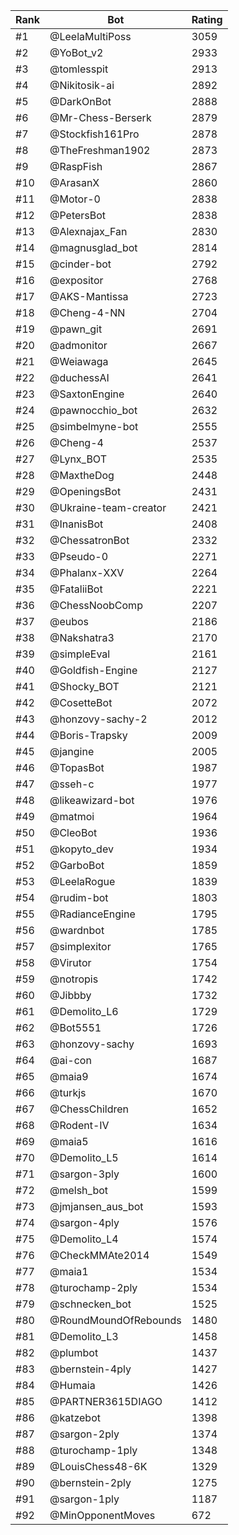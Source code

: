 Rank|Bot|Rating
---|---|---
#1|@LeelaMultiPoss|3059
#2|@YoBot_v2|2933
#3|@tomlesspit|2913
#4|@Nikitosik-ai|2892
#5|@DarkOnBot|2888
#6|@Mr-Chess-Berserk|2879
#7|@Stockfish161Pro|2878
#8|@TheFreshman1902|2873
#9|@RaspFish|2867
#10|@ArasanX|2860
#11|@Motor-0|2838
#12|@PetersBot|2838
#13|@Alexnajax_Fan|2830
#14|@magnusglad_bot|2814
#15|@cinder-bot|2792
#16|@expositor|2768
#17|@AKS-Mantissa|2723
#18|@Cheng-4-NN|2704
#19|@pawn_git|2691
#20|@admonitor|2667
#21|@Weiawaga|2645
#22|@duchessAI|2641
#23|@SaxtonEngine|2640
#24|@pawnocchio_bot|2632
#25|@simbelmyne-bot|2555
#26|@Cheng-4|2537
#27|@Lynx_BOT|2535
#28|@MaxtheDog|2448
#29|@OpeningsBot|2431
#30|@Ukraine-team-creator|2421
#31|@InanisBot|2408
#32|@ChessatronBot|2332
#33|@Pseudo-0|2271
#34|@Phalanx-XXV|2264
#35|@FataliiBot|2221
#36|@ChessNoobComp|2207
#37|@eubos|2186
#38|@Nakshatra3|2170
#39|@simpleEval|2161
#40|@Goldfish-Engine|2127
#41|@Shocky_BOT|2121
#42|@CosetteBot|2072
#43|@honzovy-sachy-2|2012
#44|@Boris-Trapsky|2009
#45|@jangine|2005
#46|@TopasBot|1987
#47|@sseh-c|1977
#48|@likeawizard-bot|1976
#49|@matmoi|1964
#50|@CleoBot|1936
#51|@kopyto_dev|1934
#52|@GarboBot|1859
#53|@LeelaRogue|1839
#54|@rudim-bot|1803
#55|@RadianceEngine|1795
#56|@wardnbot|1785
#57|@simplexitor|1765
#58|@Virutor|1754
#59|@notropis|1742
#60|@Jibbby|1732
#61|@Demolito_L6|1729
#62|@Bot5551|1726
#63|@honzovy-sachy|1693
#64|@ai-con|1687
#65|@maia9|1674
#66|@turkjs|1670
#67|@ChessChildren|1652
#68|@Rodent-IV|1634
#69|@maia5|1616
#70|@Demolito_L5|1614
#71|@sargon-3ply|1600
#72|@melsh_bot|1599
#73|@jmjansen_aus_bot|1593
#74|@sargon-4ply|1576
#75|@Demolito_L4|1574
#76|@CheckMMAte2014|1549
#77|@maia1|1534
#78|@turochamp-2ply|1534
#79|@schnecken_bot|1525
#80|@RoundMoundOfRebounds|1480
#81|@Demolito_L3|1458
#82|@plumbot|1437
#83|@bernstein-4ply|1427
#84|@Humaia|1426
#85|@PARTNER3615DIAGO|1412
#86|@katzebot|1398
#87|@sargon-2ply|1374
#88|@turochamp-1ply|1348
#89|@LouisChess48-6K|1329
#90|@bernstein-2ply|1275
#91|@sargon-1ply|1187
#92|@MinOpponentMoves|672
